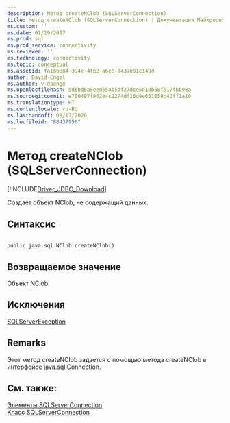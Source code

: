 ```yaml
---
description: Метод createNClob (SQLServerConnection)
title: Метод createNClob (SQLServerConnection) | Документация Майкрософт
ms.custom: ''
ms.date: 01/19/2017
ms.prod: sql
ms.prod_service: connectivity
ms.reviewer: ''
ms.technology: connectivity
ms.topic: conceptual
ms.assetid: fa160884-394e-4fb2-a6e8-0437b81c149d
author: David-Engel
ms.author: v-daenge
ms.openlocfilehash: 5d6bd6a5eed65ab5df27dce5d10b58f517fbb98a
ms.sourcegitcommit: e700497f962e4c2274df16d9e651059b42ff1a10
ms.translationtype: HT
ms.contentlocale: ru-RU
ms.lasthandoff: 08/17/2020
ms.locfileid: "88437956"
---
```

# <a name="createnclob-method-sqlserverconnection"></a>Метод createNClob (SQLServerConnection)
[!INCLUDE[Driver_JDBC_Download](../../../includes/driver_jdbc_download.md)]

  Создает объект NClob, не содержащий данных.  
  
## <a name="syntax"></a>Синтаксис  
  
```  
  
public java.sql.NClob createNClob()  
```  
  
## <a name="return-value"></a>Возвращаемое значение  
 Объект NClob.  
  
## <a name="exceptions"></a>Исключения  
 [SQLServerException](../../../connect/jdbc/reference/sqlserverexception-class.md)  
  
## <a name="remarks"></a>Remarks  
 Этот метод createNClob задается с помощью метода createNClob в интерфейсе java.sql.Connection.  
  
## <a name="see-also"></a>См. также:  
 [Элементы SQLServerConnection](../../../connect/jdbc/reference/sqlserverconnection-members.md)   
 [Класс SQLServerConnection](../../../connect/jdbc/reference/sqlserverconnection-class.md)  
  
  
